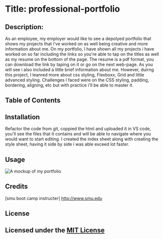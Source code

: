 # Title: professional-portfolio

## Description: 
As an employee, my employer would like to see a depolyed portfolio that shows my projects that i've worked on as well being creative and more information about me. On my portfolio, I have shown all my projects i have worked on so far including the links so you're able to tap on the titles as well as my resume on the bottom of the page. The resume is a pdf format, you can download the link by taping on it or go on the next web-page. As you will see i also included a little brief information about me. However, duirng this project, I leanred more about css styling, Flexboxx, Grid and little advanced styling. Challenges I faced were on the CSS styling, padding, bordering, aligning, etc but with practice i'll be able to master it. 

## Table of Contents

## Installation
Refactor the code from git, coppied the html and uploaded it in VS code, you'll see the files that it contains and will be able to navigate where you would want to start editing. I created the index sheet along with creating the style sheet, having it side by side i was able exceed lot faster. 

## Usage

![A mockup of my portfolio](./assets/images/mockup.png)

## Credits

[smu boot camp instructer] http://www.smu.edu

## License

Licensed under the [MIT License](LICENSE)
---